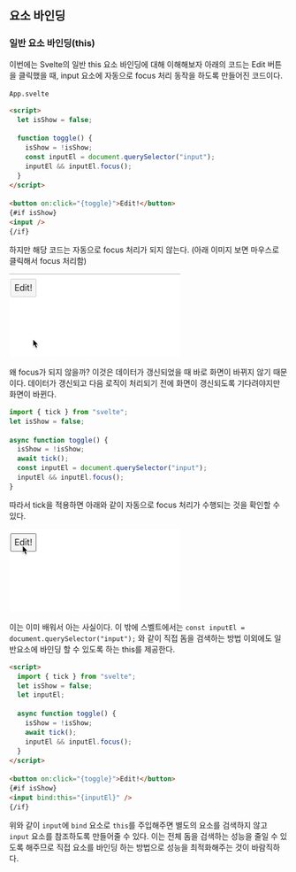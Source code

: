 ﻿## 요소 바인딩

### 일반 요소 바인딩(this)

이번에는 Svelte의 일반 this 요소 바인딩에 대해 이해해보자
아래의 코드는 Edit 버튼을 클릭했을 때, input 요소에 자동으로 focus 처리 동작을 하도록 만들어진 코드이다.

`App.svelte`

```html
<script>
  let isShow = false;

  function toggle() {
    isShow = !isShow;
    const inputEl = document.querySelector("input");
    inputEl && inputEl.focus();
  }
</script>

<button on:click="{toggle}">Edit!</button>
{#if isShow}
<input />
{/if}
```

하지만 해당 코드는 자동으로 focus 처리가 되지 않는다. (아래 이미지 보면 마우스로 클릭해서 focus 처리함)

![](../img/220702-1.gif)

왜 focus가 되지 않을까? 이것은 데이터가 갱신되었을 때 바로 화면이 바뀌지 않기 때문이다.
데이터가 갱신되고 다음 로직이 처리되기 전에 화면이 갱신되도록 기다려야지만 화면이 바뀐다.

```jsx
import { tick } from "svelte";
let isShow = false;

async function toggle() {
  isShow = !isShow;
  await tick();
  const inputEl = document.querySelector("input");
  inputEl && inputEl.focus();
}
```

따라서 tick을 적용하면 아래와 같이 자동으로 focus 처리가 수행되는 것을 확인할 수 있다.

![](../img/220702-2.gif)

이는 이미 배워서 아는 사실이다. 이 밖에 스벨트에서는 `const inputEl = document.querySelector("input");` 와 같이 직접 돔을 검색하는 방법 이외에도 일반요소에 바인딩 할 수 있도록 하는 this를 제공한다.

```html
<script>
  import { tick } from "svelte";
  let isShow = false;
  let inputEl;

  async function toggle() {
    isShow = !isShow;
    await tick();
    inputEl && inputEl.focus();
  }
</script>

<button on:click="{toggle}">Edit!</button>
{#if isShow}
<input bind:this="{inputEl}" />
{/if}
```

위와 같이 `input`에 `bind` 요소로 `this`를 주입해주면 별도의 요소를 검색하지 않고 `input` 요소를 참조하도록 만들어줄 수 있다. 이는 전체 돔을 검색하는 성능을 줄일 수 있도록 해주므로 직접 요소를 바인딩 하는 방법으로 성능을 최적화해주는 것이 바람직하다.
